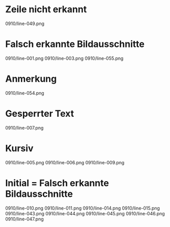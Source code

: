 # Zeile nicht erkannt
0910/line-049.png
# Falsch erkannte Bildausschnitte
0910/line-001.png
0910/line-003.png
0910/line-055.png
# Anmerkung
0910/line-054.png
# Gesperrter Text
0910/line-007.png
# Kursiv
0910/line-005.png
0910/line-006.png
0910/line-009.png
# Initial = Falsch erkannte Bildausschnitte
0910/line-010.png
0910/line-011.png
0910/line-014.png
0910/line-015.png
0910/line-043.png
0910/line-044.png
0910/line-045.png
0910/line-046.png
0910/line-047.png
